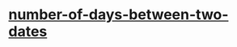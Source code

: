 # [number-of-days-between-two-dates](https://leetcode-cn.com/problems/number-of-days-between-two-dates)
